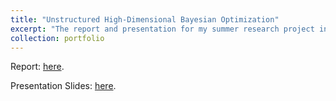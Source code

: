 ```yaml
---
title: "Unstructured High-Dimensional Bayesian Optimization"
excerpt: "The report and presentation for my summer research project in 2024."
collection: portfolio
---
```


Report: [here](UROPS_REPORT_Hu_Hanyang_Jonathan_Scarlett.pdf).

Presentation Slides: [here](UROPS_SLIDE_Hu_Hanyang_Jonathan_Scarlett.pdf).
